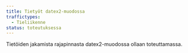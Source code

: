 ```yaml
---
title: Tietyöt datex2-muodossa
traffictypes:
  - Tieliikenne
status: toteutuksessa
---
```


Tietöiden jakamista rajapinnasta datex2-muodossa ollaan toteuttamassa.